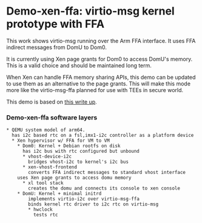 # Demo-xen-ffa: virtio-msg kernel prototype with FFA

This work shows virtio-msg running over the Arm FFA interface.
It uses FFA indirect messages from DomU to Dom0.

It is currently using Xen page grants for Dom0 to access DomU's memory.  This
is a valid choice and should be maintained long term.

When Xen can handle FFA memory sharing APIs, this demo can be updated to use
them as an alternative to the page grants.
This will make this mode more like the virtio-msg-ffa planned for use with
TEEs in secure world.

This demo is based on [this write up](https://linaro.atlassian.net/wiki/spaces/HVAC/pages/29657792513/2024-11+kernel+prototype+with+FFA).

### Demo-xen-ffa software layers

```
* QEMU system model of arm64.
  has i2c based rtc on a fsl,imx1-i2c controller as a platform device
  * Xen hypervisor w/ FFA for VM to VM
    * Dom0: Kernel + Debian rootfs on disk
      has i2c bus with rtc configured but unbound
      * vhost-device-i2c
        bridges vhost-i2c to kernel's i2c bus
      * xen-vhost-frontend
        converts FFA indirect messages to standard vhost interface
	uses Xen page grants to access domu memory
      * xl tool stack
        creates the domu and connects its console to xen console
    * DomU: Kernel + minimal initrd
        implements virtio-i2c over virtio-msg-ffa
        binds kernel rtc driver to i2c rtc on virtio-msg
        * hwclock
          tests rtc
```
